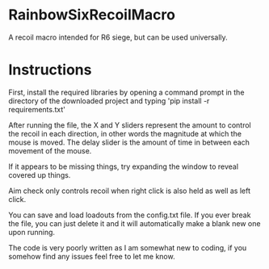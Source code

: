 # RainbowSixRecoilMacro
A recoil macro intended for R6 siege, but can be used universally.

# Instructions
First, install the required libraries by opening a command prompt in the directory of the downloaded project and typing 'pip install -r requirements.txt'

After running the file, the X and Y sliders represent the amount to control the recoil in each direction, in other words the magnitude
at which the mouse is moved. The delay slider is the amount of time in between each movement of the mouse.

If it appears to be missing things, try expanding the window to reveal covered up things.

Aim check only controls recoil when right click is also held as well as left click.

You can save and load loadouts from the config.txt file. If you ever break the file, you can just delete it and it will automatically make a blank new one upon running. 


The code is very poorly written as I am somewhat new to coding, if you somehow find any issues feel free to let me know.
